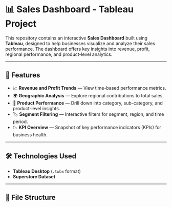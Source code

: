 # 📊 Sales Dashboard - Tableau Project

This repository contains an interactive **Sales Dashboard** built using **Tableau**, designed to help businesses visualize and analyze their sales performance. The dashboard offers key insights into revenue, profit, regional performance, and product-level analytics.

---

## 🧩 Features

- 📈 **Revenue and Profit Trends** — View time-based performance metrics.
- 🌍 **Geographic Analysis** — Explore regional contributions to total sales.
- 🧾 **Product Performance** — Drill down into category, sub-category, and product-level insights.
- 🏷️ **Segment Filtering** — Interactive filters for segment, region, and time period.
- 📉 **KPI Overview** — Snapshot of key performance indicators (KPIs) for business health.

---

## 🛠️ Technologies Used

- **Tableau Desktop** (`.twbx` format)
- **Superstore Dataset** 

---

## 📁 File Structure

